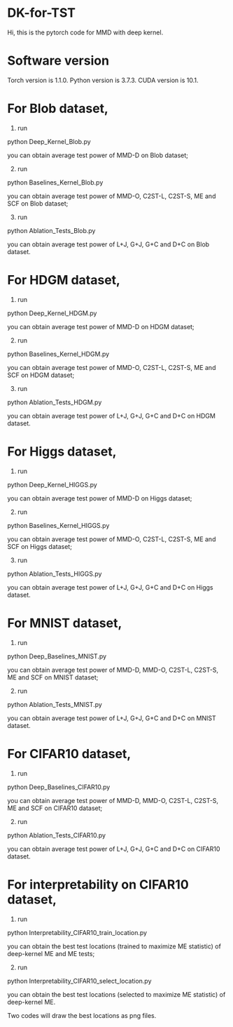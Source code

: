 # DK-for-TST

Hi, this is the pytorch code for MMD with deep kernel.

# Software version
Torch version is 1.1.0. Python version is 3.7.3. CUDA version is 10.1.

# For Blob dataset,

1) run

python Deep_Kernel_Blob.py

you can obtain average test power of MMD-D on Blob dataset;

2) run 

python Baselines_Kernel_Blob.py

you can obtain average test power of MMD-O, C2ST-L, C2ST-S, ME and SCF on Blob dataset;

3) run 

python Ablation_Tests_Blob.py

you can obtain average test power of L+J, G+J, G+C and D+C on Blob dataset.

# For HDGM dataset,

1) run

python Deep_Kernel_HDGM.py

you can obtain average test power of MMD-D on HDGM dataset;

2) run 

python Baselines_Kernel_HDGM.py

you can obtain average test power of MMD-O, C2ST-L, C2ST-S, ME and SCF on HDGM dataset;

3) run 

python Ablation_Tests_HDGM.py

you can obtain average test power of L+J, G+J, G+C and D+C on HDGM dataset.

# For Higgs dataset,

1) run

python Deep_Kernel_HIGGS.py

you can obtain average test power of MMD-D on Higgs dataset;

2) run 

python Baselines_Kernel_HIGGS.py

you can obtain average test power of MMD-O, C2ST-L, C2ST-S, ME and SCF on Higgs dataset;

3) run 

python Ablation_Tests_HIGGS.py

you can obtain average test power of L+J, G+J, G+C and D+C on Higgs dataset.

# For MNIST dataset,

1) run

python Deep_Baselines_MNIST.py

you can obtain average test power of MMD-D, MMD-O, C2ST-L, C2ST-S, ME and SCF on MNIST dataset;

2) run 

python Ablation_Tests_MNIST.py

you can obtain average test power of L+J, G+J, G+C and D+C on MNIST dataset.

# For CIFAR10 dataset,

1) run

python Deep_Baselines_CIFAR10.py

you can obtain average test power of MMD-D, MMD-O, C2ST-L, C2ST-S, ME and SCF on CIFAR10 dataset;

2) run 

python Ablation_Tests_CIFAR10.py

you can obtain average test power of L+J, G+J, G+C and D+C on CIFAR10 dataset.

# For interpretability on CIFAR10 dataset,

1) run

python Interpretability_CIFAR10_train_location.py

you can obtain the best test locations (trained to maximize ME statistic) of deep-kernel ME and ME tests;

2) run 

python Interpretability_CIFAR10_select_location.py

you can obtain the best test locations (selected to maximize ME statistic) of deep-kernel ME.

Two codes will draw the best locations as png files.
